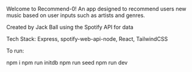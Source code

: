 Welcome to Recommend-0!
An app designed to recommend users new music based on user inputs such as artists and genres.

Created by Jack Ball using the Spotify API for data

Tech Stack: Express, spotify-web-api-node, React, TailwindCSS

To run:

npm i
npm run initdb
npm run seed
npm run dev

